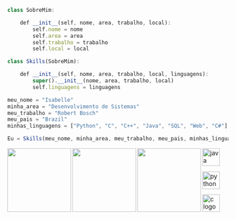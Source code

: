 ```js
class SobreMim:

    def __init__(self, nome, area, trabalho, local):
        self.nome = nome
        self.area = area
        self.trabalho = trabalho
        self.local = local

class Skills(SobreMim):

    def __init__(self, nome, area, trabalho, local, linguagens):
        super().__init__(nome, area, trabalho, local)
        self.linguagens = linguagens

meu_nome = "Isabelle"
minha_area = "Desenvolvimento de Sistemas"
meu_trabalho = "Robert Bosch"
meu_pais = "Brazil"
minhas_linguagens = ["Python", "C", "C++", "Java", "SQL", "Web", "C#"]

Eu = Skills(meu_nome, minha_area, meu_trabalho, meu_pais, minhas_linguagens)
```

<img height=145px align="left" src="https://github-readme-stats.vercel.app/api?username=loregbrw&show_icons=true&theme=onedark&hide_border=true" />
  <img height=145px align="left" src="https://github-readme-stats.vercel.app/api/top-langs/?username=loregbrw&layout=compact&theme=gruvbox_light&hide_border=true" />
  <img height=145px align="left" src="https://i.imgur.com/lQ2QBPi.png" />
  <div style="display: flex; flex-direction: column; justify-content: space-between; height: 145; width: fit-content;">
    <img src="https://cdn-icons-png.flaticon.com/512/5968/5968282.png" width="40px" alt="java logo"  />
    <img src="https://cdn.jsdelivr.net/gh/devicons/devicon/icons/python/python-original.svg" width="40px" alt="python logo"  />
    <img src="https://cdn.jsdelivr.net/gh/devicons/devicon/icons/c/c-original.svg" width="40px" alt="c logo"  />

